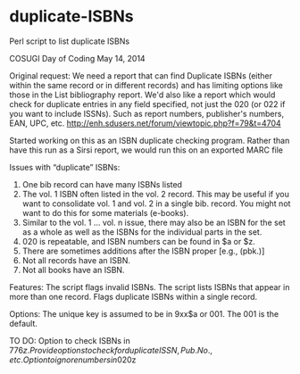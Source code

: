 duplicate-ISBNs
===============

Perl script to list duplicate ISBNs

COSUGI Day of Coding
May 14, 2014

Original request:
We need a report that can find Duplicate ISBNs (either within the same record or in different records) and has limiting options like those in the List bibliography report. We'd also like a report which would check for duplicate entries in any field specified, not just the 020 (or 022 if you want to include ISSNs). Such as report numbers, publisher's numbers, EAN, UPC, etc.
http://enh.sdusers.net/forum/viewtopic.php?f=79&t=4704

Started working on this as an ISBN duplicate checking program. Rather than have this run as a Sirsi report, we would run this on an exported MARC file

Issues with “duplicate” ISBNs:
1) One bib record can have many ISBNs listed
2) The vol. 1 ISBN often listed in the vol. 2 record. This may be useful if you want to consolidate vol. 1 and vol. 2 in  a single bib. record. You might not want to do this for some materials (e-books).
3) Similar to the vol. 1 … vol. n issue, there may also be an ISBN for the set as a whole as well as the ISBNs for the individual parts in the set.
4) 020 is repeatable, and ISBN numbers can be found in $a or $z.
5) There are sometimes additions after the ISBN proper [e.g., (pbk.)]
6) Not all records have an ISBN.
7) Not all books have an ISBN.

Features:
The script flags invalid ISBNs.
The script lists ISBNs that appear in more than one record.
Flags duplicate ISBNs within a single record.

Options:
The unique key is assumed to be in 9xx$a or 001. The 001 is the default.

TO DO:
Option to check ISBNs in 776$z.
Provide options to check for duplicate ISSN, Pub. No., etc.
Option to ignore numbers in 020$z
